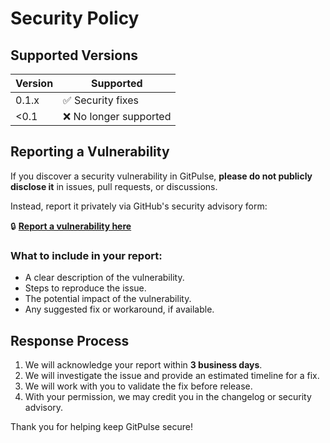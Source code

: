 # Security Policy

## Supported Versions

| Version | Supported          |
| ------- | ------------------ |
| 0.1.x   | ✅ Security fixes  |
| <0.1    | ❌ No longer supported |

## Reporting a Vulnerability

If you discover a security vulnerability in GitPulse, **please do not publicly disclose it** in issues, pull requests, or discussions.

Instead, report it privately via GitHub's security advisory form:

🔒 **[Report a vulnerability here](https://github.com/assiadialeb/gitpulse/security/advisories/new)**

### What to include in your report:
- A clear description of the vulnerability.
- Steps to reproduce the issue.
- The potential impact of the vulnerability.
- Any suggested fix or workaround, if available.

## Response Process

1. We will acknowledge your report within **3 business days**.
2. We will investigate the issue and provide an estimated timeline for a fix.
3. We will work with you to validate the fix before release.
4. With your permission, we may credit you in the changelog or security advisory.

Thank you for helping keep GitPulse secure!
